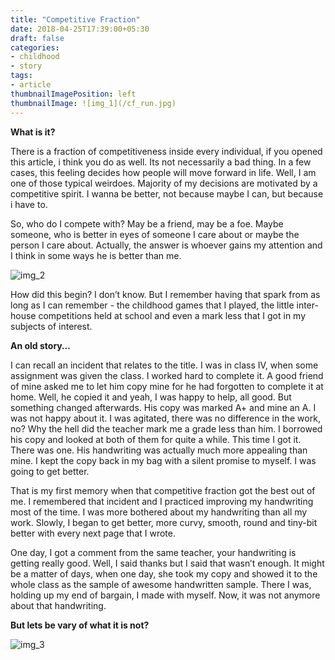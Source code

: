 ```yaml
---
title: "Competitive Fraction"
date: 2018-04-25T17:39:00+05:30
draft: false
categories:
- childhood
- story
tags:
- article
thumbnailImagePosition: left
thumbnailImage: ![img_1](/cf_run.jpg)
---
```



**What is it?**

There is a fraction of competitiveness inside every individual, if you opened this article, i think you do as well. 
Its not necessarily a bad thing. In a few cases, this feeling decides how people will move forward in life. Well, I am one of those typical weirdoes. Majority of my decisions are motivated by a competitive spirit. I wanna be better, not because maybe I can, but because i have to.

So, who do I compete with? May be a friend, may be a foe. Maybe someone, who is better in eyes of someone I care about or maybe the person I care about. Actually, the answer is whoever gains my attention and I think in some ways he is better than me. 

![img_2](/cf_competition.jpg)

How did this begin? I don’t know. But I remember having that spark from as long as I can remember - the childhood games that I played, the little inter-house competitions held at school and even a mark less that I got in my subjects of interest.

**An old story…**

I can recall an incident that relates to the title.
I was in class IV, when some assignment was given the class. I worked hard to complete it. A good friend of mine asked me to let him copy mine for he had forgotten to complete it at home. Well, he copied it and yeah, I was happy to help, all good. But something changed afterwards. His copy was marked A+ and mine an A. I was not happy about it. I was agitated, there was no difference in the work, no? Why the hell did the teacher mark me a grade less than him. I borrowed his copy and looked at both of them for quite a while. This time I got it. There was one. His handwriting was actually much more appealing than mine. I kept the copy back in my bag with a silent promise to myself. I was going to get better. 

That is my first memory when that competitive fraction got the best out of me. I remembered that incident and I practiced improving my handwriting most of the time. I was more bothered about my handwriting than all my work. Slowly, I began to get better, more curvy, smooth, round and tiny-bit better with every next page that I wrote. 

One day, I got a comment from the same teacher, your handwriting is getting really good. Well, I said thanks but I said that wasn’t enough. It might be a matter of days, when one day, she took my copy and showed it to the whole class as the sample of awesome handwritten sample. There I was, holding up my end of bargain, I made with myself. Now, it was not anymore about that handwriting.

**But lets be vary of what it is not?**

![img_3](/cf_harm.png)